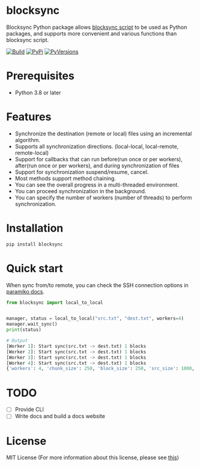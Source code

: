 # blocksync

Blocksync Python package allows [blocksync script](https://github.com/theraser/blocksync) to be used as Python packages,
and supports more convenient and various functions than blocksync script.

[![Build](https://img.shields.io/travis/ehdgua01/blocksync/master.svg?style=for-the-badge&logo=travis)](https://travis-ci.com/github/ehdgua01/blocksync)
[![PyPi](https://img.shields.io/pypi/v/blocksync?logo=pypi&style=for-the-badge)](https://pypi.org/project/blocksync/)
[![PyVersions](https://img.shields.io/pypi/pyversions/blocksync?logo=python&style=for-the-badge)](https://pypi.org/project/blocksync/)

# Prerequisites

- Python 3.8 or later

# Features

- Synchronize the destination (remote or local) files using an incremental algorithm.
- Supports all synchronization directions. (local-local, local-remote, remote-local)
- Support for callbacks that can run before(run once or per workers), after(run once or per workers), and during synchronization of files
- Support for synchronization suspend/resume, cancel.
- Most methods support method chaining.
- You can see the overall progress in a multi-threaded environment.
- You can proceed synchronization in the background.
- You can specify the number of workers (number of threads) to perform synchronization.

# Installation

```bash
pip install blocksync
```

# Quick start

When sync from/to remote, you can check the SSH connection options in [paramiko docs](http://docs.paramiko.org/en/stable/api/client.html#paramiko.client.SSHClient).

```python
from blocksync import local_to_local


manager, status = local_to_local("src.txt", "dest.txt", workers=4)
manager.wait_sync()
print(status)

# Output
[Worker 1]: Start sync(src.txt -> dest.txt) 1 blocks
[Worker 2]: Start sync(src.txt -> dest.txt) 1 blocks
[Worker 3]: Start sync(src.txt -> dest.txt) 1 blocks
[Worker 4]: Start sync(src.txt -> dest.txt) 1 blocks
{'workers': 4, 'chunk_size': 250, 'block_size': 250, 'src_size': 1000, 'dest_size': 1000, 'blocks': {'same': 4, 'diff': 0, 'done': 4}}
```


# TODO
- [ ] Provide CLI
- [ ] Write docs and build a docs website

# License
MIT License (For more information about this license, please see [this](https://en.wikipedia.org/wiki/MIT_License))
